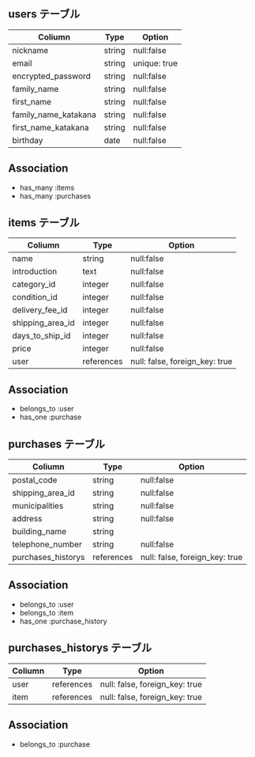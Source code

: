 
## users テーブル

  |  Coliumn           |  Type      | Option    |
  |------------        |--------    |--------   |
  |nickname            |string      |null:false |
  |email               |string      |unique: true |
  |encrypted_password  |string      |null:false |
  |family_name         |string      |null:false |
  |first_name          |string      |null:false |
  |family_name_katakana         |string      |null:false |
  |first_name_katakana          |string      |null:false |
  |birthday            |date    |null:false|
  
  ## Association
  - has_many :items
  - has_many :purchases

<!-- 
・usersテーブルが持っている情報
ニックネーム
メールアドレス
パスワード（６文字以上）→passwordカラムは削除。deviseのgemがあらかじめ用意しているencrypted_passwordを使用しているため。
パスワード（確認）
お名前(全角)
お名前カナ(全角)
生年月日  ここだけプルダウンして選択-->

## items テーブル

  |  Coliumn        |  Type     | Option    |
  |------------     |--------   |--------   |
  |name             |string     |null:false |
  |introduction     |text       |null:false |
  |category_id      |integer    | null:false |
  |condition_id     |integer    | null:false |
  |delivery_fee_id  |integer    |null:false |
  |shipping_area_id |integer    |null:false |
  |days_to_ship_id  |integer    |null:false |
  |price            |integer       |null:false |
  |user             | references| null: false, foreign_key: true |

  ## Association
  - belongs_to :user
  - has_one :purchase
  

<!-- ・itemsテーブルが持っている情報
商品画像→「active_storage」を使用するため、設計の段階から削除（理由はactive_storage導入時に自動でテーブルが生成されるからです）
商品名（４０文字まで）
商品の説明（１０００文字まで）

商品の詳細という大枠（これは情報ではない）
カテゴリー
商品の状態

配送についてという大枠（これは情報ではない）
配送料の負担
発送元の地域
発送までの日数 

販売価格という大枠（これは情報ではない）
価格　（価格を埋めれば自動的に販売手数料、利益入る仕組みユーザー自身は入力しない）
-->

## purchases テーブル

  |  Coliumn        |Type    | Option    |
  |------------     |--------|--------   |
  |postal_code      |string  |null:false |
  |shipping_area_id      |string  |null:false |
  |municipalities   |string  |null:false |
  |address          |string  |null:false |
  |building_name    |string  |           |
  |telephone_number |string  |null:false |
  |purchases_historys|references | null: false, foreign_key: true |
  
  ## Association
  - belongs_to :user
  - belongs_to :item
  - has_one    :purchase_history


<!-- 
・購入テーブルが持っている情報
クレジットカード情報入力という大枠（これは情報ではない）
カード情報→セキュリティの観点からデータベースに入れることができないため削除
有効期限→セキュリティの観点からデータベースに入れることができないため削除
セキュリティコード→セキュリティの観点からデータベースに入れることができないため削除

配送先入力という大枠（これは情報ではない）
郵便番号 
都道府県
市区町村
番地
建物名 →任意入力なのでオプションの箇所は空欄にした
電話番号
 -->

 ## purchases_historys テーブル

  |  Coliumn        |Type    | Option    |
  |------------     |--------|--------   |
  |user             | references | null: false, foreign_key: true |
  |item             | references | null: false, foreign_key: true |

  ## Association
  - belongs_to :purchase